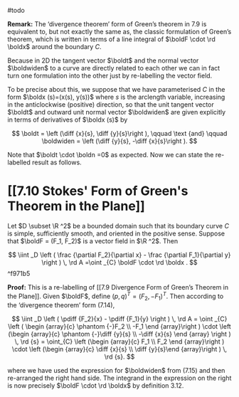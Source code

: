 #todo

**Remark:** The ‘divergence theorem’ form of Green’s theorem in 7.9 is equivalent to, but not exactly the same as, the classic formulation of Green’s theorem, which is written in terms of a line integral of $\boldF \cdot \rd \boldx$ around the boundary $C$.

Because in 2D the tangent vector $\boldt$ and the normal vector $\boldwiden$ to a curve are directly related to each other we can in fact turn one formulation into the other just by re-labelling the vector field.

To be precise about this, we suppose that we have parameterised $C$ in the form $\boldx (s)=(x(s), y(s))$ where $s$ is the arclength variable, increasing in the anticlockwise (positive) direction, so that the unit tangent vector $\boldt$ and outward unit normal vector $\boldwiden$ are given explicitly in terms of derivatives of $\boldx (s)$ by

$$  \boldt = \left (\diff {x}{s}, \diff {y}{s}\right ), \qquad \text {and} \qquad \boldwiden = \left (\diff {y}{s}, -\diff {x}{s}\right ). $$

Note that $\boldt \cdot \boldn =0$ as expected. Now we can state the re-labelled result as follows.

# [[7.10 Stokes' Form of Green's Theorem in the Plane]]

Let $D \subset \R ^2$ be a bounded domain such that its boundary curve $C$ is simple, sufficiently smooth, and oriented in the positive sense. Suppose that $\boldF = (F_1, F_2)$ is a vector field in $\R ^2$. Then

$$  \iint _D \left ( \frac {\partial F_2}{\partial x} - \frac {\partial F_1}{\partial y} \right ) \, \rd A =\oint _{C} \boldF \cdot \rd \boldx . $$ ^f971b5

**Proof:** This is a re-labelling of [[7.9 Divergence Form of Green’s Theorem in the Plane]]. Given $\boldF$, define $(p,q)^T = (F_2, -F_1)^T$. Then according to the ‘divergence theorem’ form (7.14),

$$ \iint _D \left ( \pdiff {F_2}{x} - \pdiff {F_1}{y} \right ) \, \rd A = \oint _{C} \left ( \begin {array}{c} \phantom {-}F_2 \\ -F_1 \end {array}\right ) \cdot \left (\begin {array}{c} \phantom {-}\diff {y}{s} \\ -\diff {x}{s} \end {array} \right ) \, \rd {s} = \oint_{C} \left (\begin {array}{c} F_1 \\ F_2 \end {array}\right ) \cdot \left (\begin {array}{c} \diff {x}{s} \\ \diff {y}{s}\end {array}\right ) \, \rd {s}. $$

where we have used the expression for $\boldwiden$ from (7.15) and then re-arranged the right hand side. The integrand in the expression on the right is now precisely $\boldF \cdot \rd \boldx$ by definition 3.12.